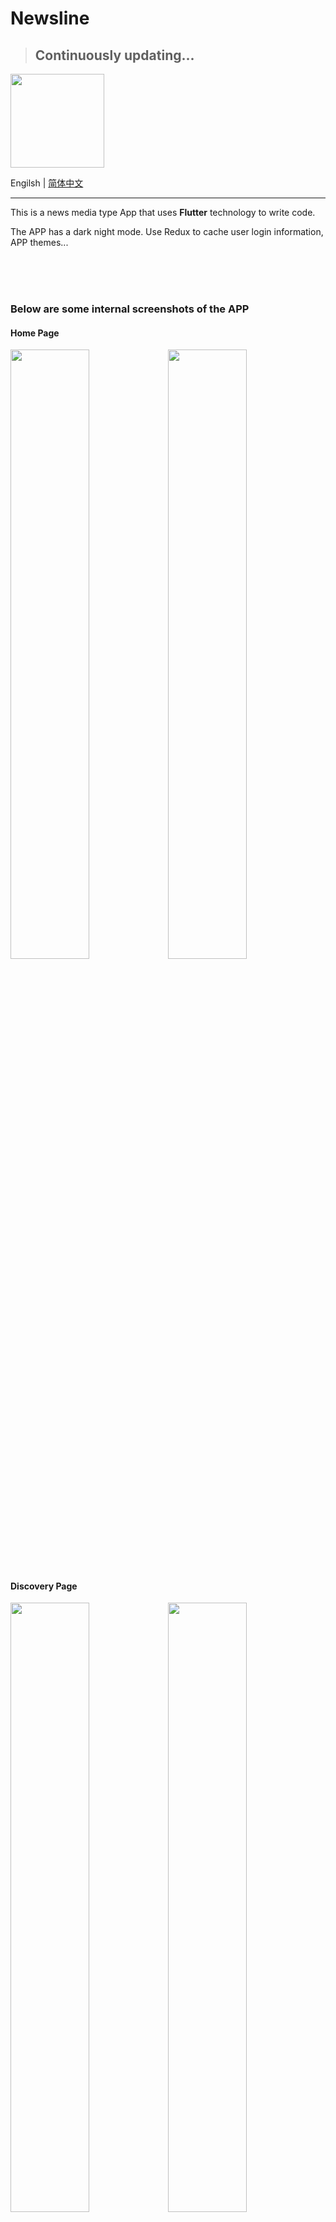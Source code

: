 # Newsline
> ## Continuously updating...

<img width="150" src="https://github.com/18651440358/Newsline/assets/44701892/a01e25b5-468f-4b00-b1b5-0f79d9a540d5" />

Engilsh  |  [简体中文](https://github.com/18651440358/Newsline/edit/main/README.md)

---

This is a news media type App that uses **Flutter** technology to write code. 

The APP has a dark night mode. Use Redux to cache user login information, APP themes...
    
<br/><br/><br/>

### Below are some internal screenshots of the APP

#### Home Page
<img width="50%" src="https://github.com/18651440358/Newsline/assets/44701892/a4a9791b-c743-46d6-8fad-3785fd79e2a9"><img width="50%" src="https://github.com/18651440358/Newsline/assets/44701892/b43e0646-1b2b-4ef4-a182-0d7b2254f44e">

#### Discovery Page
<img width="50%" src="https://github.com/18651440358/Newsline/assets/44701892/38a4ec0d-b33a-4239-87ed-090f4be296f9"><img width="50%" src="https://github.com/18651440358/Newsline/assets/44701892/9abeeac6-7821-4376-b44d-80851e7175e2">

#### Bookmark Page
<img width="50%" src="https://github.com/18651440358/Newsline/assets/44701892/3016e7e6-737b-4617-9c87-c2ee18e4dc04"><img width="50%" src="https://github.com/18651440358/Newsline/assets/44701892/58657f31-05c4-4068-9cd4-e5dd3d2de36a">

#### Profile Page
<img width="50%" src="https://github.com/18651440358/Newsline/assets/44701892/946772e4-a4fc-49e2-ba4e-cc4e3d4c8575"><img width="50%" src="https://github.com/18651440358/Newsline/assets/44701892/27486d38-034e-4ecb-8835-fd153d812af7">




